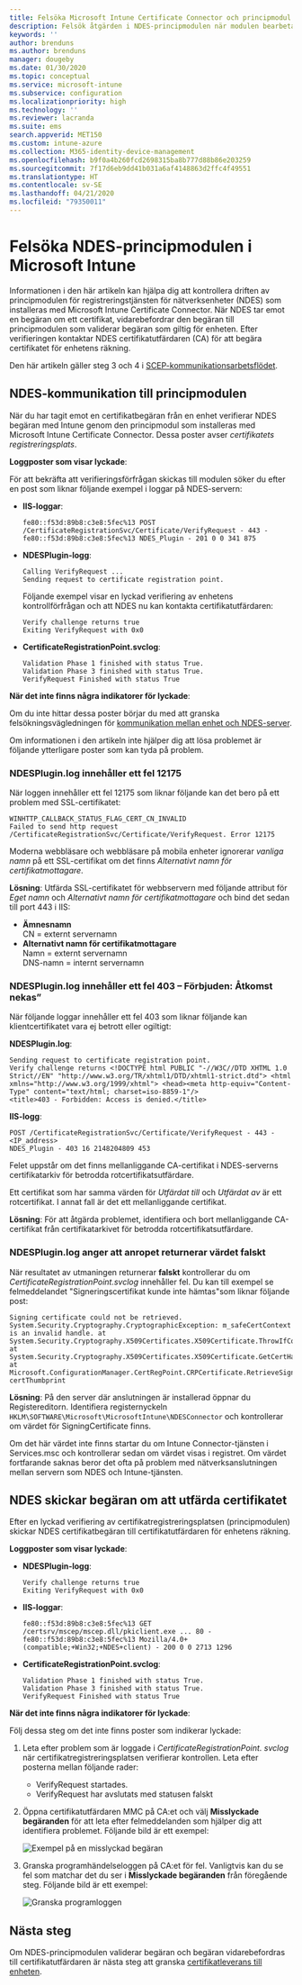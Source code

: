 ```yaml
---
title: Felsöka Microsoft Intune Certificate Connector och principmodul | Microsoft Docs
description: Felsök åtgärden i NDES-principmodulen när modulen bearbetar en certifikatförfrågan när du använder SCEP-certifikatprofiler för att distribuera certifikat med Intune.
keywords: ''
author: brenduns
ms.author: brenduns
manager: dougeby
ms.date: 01/30/2020
ms.topic: conceptual
ms.service: microsoft-intune
ms.subservice: configuration
ms.localizationpriority: high
ms.technology: ''
ms.reviewer: lacranda
ms.suite: ems
search.appverid: MET150
ms.custom: intune-azure
ms.collection: M365-identity-device-management
ms.openlocfilehash: b9f0a4b260fcd2698315ba8b777d88b86e203259
ms.sourcegitcommit: 7f17d6eb9dd41b031a6af4148863d2ffc4f49551
ms.translationtype: HT
ms.contentlocale: sv-SE
ms.lasthandoff: 04/21/2020
ms.locfileid: "79350011"
---
```

# <a name="troubleshoot-the-ndes-policy-module-in-microsoft-intune"></a>Felsöka NDES-principmodulen i Microsoft Intune

Informationen i den här artikeln kan hjälpa dig att kontrollera driften av principmodulen för registreringstjänsten för nätverksenheter (NDES) som installeras med Microsoft Intune Certificate Connector. När NDES tar emot en begäran om ett certifikat, vidarebefordrar den begäran till principmodulen som validerar begäran som giltig för enheten. Efter verifieringen kontaktar NDES certifikatutfärdaren (CA) för att begära certifikatet för enhetens räkning.

Den här artikeln gäller steg 3 och 4 i [SCEP-kommunikationsarbetsflödet](troubleshoot-scep-certificate-profiles.md).

## <a name="ndes-communication-to-the-policy-module"></a>NDES-kommunikation till principmodulen

När du har tagit emot en certifikatbegäran från en enhet verifierar NDES begäran med Intune genom den principmodul som installeras med Microsoft Intune Certificate Connector. Dessa poster avser *certifikatets registreringsplats*.

**Loggposter som visar lyckade**:

För att bekräfta att verifieringsförfrågan skickas till modulen söker du efter en post som liknar följande exempel i loggar på NDES-servern:

- **IIS-loggar**:

  ```
  fe80::f53d:89b8:c3e8:5fec%13 POST /CertificateRegistrationSvc/Certificate/VerifyRequest - 443 - 
  fe80::f53d:89b8:c3e8:5fec%13 NDES_Plugin - 201 0 0 341 875
  ```

- **NDESPlugin-logg**:

  ```
  Calling VerifyRequest ...  
  Sending request to certificate registration point.
  ```

  Följande exempel visar en lyckad verifiering av enhetens kontrollförfrågan och att NDES nu kan kontakta certifikatutfärdaren:

  ```
  Verify challenge returns true
  Exiting VerifyRequest with 0x0
  ```

- **CertificateRegistrationPoint.svclog**:

  `Validation Phase 1 finished with status True.`  
  `Validation Phase 3 finished with status True.`  
  `VerifyRequest Finished with status True`


**När det inte finns några indikatorer för lyckade**:

Om du inte hittar dessa poster börjar du med att granska felsökningsvägledningen för [kommunikation mellan enhet och NDES-server](troubleshoot-scep-certificate-device-to-ndes.md#troubleshoot-common-errors).

Om informationen i den artikeln inte hjälper dig att lösa problemet är följande ytterligare poster som kan tyda på problem.

### <a name="ndespluginlog-contains-an-error-12175"></a>NDESPlugin.log innehåller ett fel 12175

När loggen innehåller ett fel 12175 som liknar följande kan det bero på ett problem med SSL-certifikatet:

```
WINHTTP_CALLBACK_STATUS_FLAG_CERT_CN_INVALID
Failed to send http request /CertificateRegistrationSvc/Certificate/VerifyRequest. Error 12175
```

Moderna webbläsare och webbläsare på mobila enheter ignorerar *vanliga namn* på ett SSL-certifikat om det finns *Alternativt namn för certifikatmottagare*.

**Lösning**:  Utfärda SSL-certifikatet för webbservern med följande attribut för *Eget namn* och *Alternativt namn för certifikatmottagare* och bind det sedan till port 443 i IIS:

  - **Ämnesnamn**  
    CN = externt servernamn
  - **Alternativt namn för certifikatmottagare**  
     Namn = externt servernamn  
     DNS-namn = internt servernamn

### <a name="ndespluginlog-contains-an-error-403--forbidden-access-is-denied"></a>NDESPlugin.log innehåller ett fel 403 – Förbjuden: Åtkomst nekas”

När följande loggar innehåller ett fel 403 som liknar följande kan klientcertifikatet vara ej betrott eller ogiltigt:

**NDESPlugin.log**:

```
Sending request to certificate registration point.
Verify challenge returns <!DOCTYPE html PUBLIC "-//W3C//DTD XHTML 1.0 Strict//EN" "http://www.w3.org/TR/xhtml1/DTD/xhtml1-strict.dtd"> <html xmlns="http://www.w3.org/1999/xhtml"> <head><meta http-equiv="Content-Type" content="text/html; charset=iso-8859-1"/>
<title>403 - Forbidden: Access is denied.</title>
```

**IIS-logg**:

```
POST /CertificateRegistrationSvc/Certificate/VerifyRequest - 443 -<IP_address>
NDES_Plugin - 403 16 2148204809 453  
```

Felet uppstår om det finns mellanliggande CA-certifikat i NDES-serverns certifikatarkiv för betrodda rotcertifikatsutfärdare.

Ett certifikat som har samma värden för *Utfärdat till* och *Utfärdat av* är ett rotcertifikat. I annat fall är det ett mellanliggande certifikat.

**Lösning**: För att åtgärda problemet, identifiera och bort mellanliggande CA-certifikat från certifikatarkivet för betrodda rotcertifikatsutfärdare.

### <a name="ndespluginlog-indicates-the-challenge-returns-false"></a>NDESPlugin.log anger att anropet returnerar värdet falskt

När resultatet av utmaningen returnerar **falskt** kontrollerar du om *CertificateRegistrationPoint.svclog* innehåller fel. Du kan till exempel se felmeddelandet "Signeringscertifikat kunde inte hämtas"som liknar följande post:

```
Signing certificate could not be retrieved. System.Security.Cryptography.CryptographicException: m_safeCertContext is an invalid handle. at System.Security.Cryptography.X509Certificates.X509Certificate.ThrowIfContextInvalid() at System.Security.Cryptography.X509Certificates.X509Certificate.GetCertHashString() at Microsoft.ConfigurationManager.CertRegPoint.CRPCertificate.RetrieveSigningCert(String certThumbprint
```

**Lösning**: På den server där anslutningen är installerad öppnar du Registereditorn. Identifiera registernyckeln `HKLM\SOFTWARE\Microsoft\MicrosoftIntune\NDESConnector` och kontrollerar om värdet för SigningCertificate finns.

Om det här värdet inte finns startar du om Intune Connector-tjänsten i Services.msc och kontrollerar sedan om värdet visas i registret. Om värdet fortfarande saknas beror det ofta på problem med nätverksanslutningen mellan servern som NDES och Intune-tjänsten.

## <a name="ndes-passes-the-request-to-issue-the-certificate"></a>NDES skickar begäran om att utfärda certifikatet

Efter en lyckad verifiering av certifikatregistreringsplatsen (principmodulen) skickar NDES certifikatbegäran till certifikatutfärdaren för enhetens räkning.

**Loggposter som visar lyckade**:

- **NDESPlugin-logg**:

  ```
  Verify challenge returns true
  Exiting VerifyRequest with 0x0
  ```

- **IIS-loggar**:

  ```
  fe80::f53d:89b8:c3e8:5fec%13 GET /certsrv/mscep/mscep.dll/pkiclient.exe ... 80 - 
  fe80::f53d:89b8:c3e8:5fec%13 Mozilla/4.0+(compatible;+Win32;+NDES+client) - 200 0 0 2713 1296
  ```

- **CertificateRegistrationPoint.svclog**:

  `Validation Phase 1 finished with status True.`  
  `Validation Phase 3 finished with status True.`  
  `VerifyRequest Finished with status True`

**När det inte finns några indikatorer för lyckade**:

Följ dessa steg om det inte finns poster som indikerar lyckade:

1. Leta efter problem som är loggade i *CertificateRegistrationPoint. svclog* när certifikatregistreringsplatsen verifierar kontrollen. Leta efter posterna mellan följande rader:

   - VerifyRequest startades.
   - VerifyRequest har avslutats med statusen falskt

2. Öppna certifikatutfärdaren MMC på CA:et och välj **Misslyckade begäranden** för att leta efter felmeddelanden som hjälper dig att identifiera problemet. Följande bild är ett exempel:

   ![Exempel på en misslyckad begäran](../protect/media/troubleshoot-scep-certificate-ndes-policy-module/failed-requests.png)

3. Granska programhändelseloggen på CA:et för fel. Vanligtvis kan du se fel som matchar det du ser i **Misslyckade begäranden** från föregående steg. Följande bild är ett exempel:

   ![Granska programloggen](../protect/media/troubleshoot-scep-certificate-ndes-policy-module/application-log-errors.png)

## <a name="next-steps"></a>Nästa steg

Om NDES-principmodulen validerar begäran och begäran vidarebefordras till certifikatutfärdaren är nästa steg att granska [certifikatleverans till enheten](troubleshoot-scep-certificate-delivery.md).
